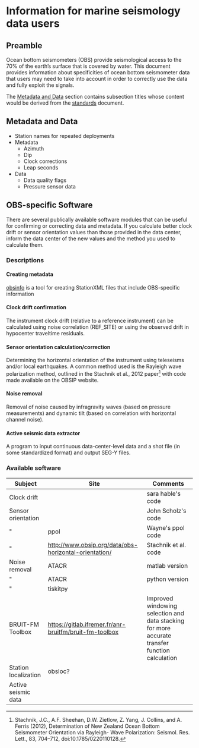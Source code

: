 # Information for marine seismology data users

## Preamble
Ocean bottom seismometers (OBS) provide seismological access to the 70% of the earth’s surface that is covered by water. This document provides information about specificities of ocean bottom seismometer data that users may need to take into account in order to correctly use the data and fully exploit the signals.

The [Metadata and Data](./users.md#metadata-and-data) section contains subsection titles whose content would be derived from the [standards](./standards.md) document.

## Metadata and Data

- Station names for repeated deployments
- Metadata
  - Azimuth
  - Dip
  - Clock corrections
  - Leap seconds
- Data
  - Data quality flags
  - Pressure sensor data


## OBS-specific Software
There are several publically available software modules that can be useful for confirming or correcting data and metadata. If you calculate better clock drift or sensor
orientation values than those provided in the data center,  inform the data center of the new values and the method you used to calculate them.

### Descriptions

#### Creating metadata

[obsinfo](https://obsinfo.readthedocs.io) is a tool for creating StationXML files that include OBS-specific information

#### Clock drift confirmation
The instrument clock drift (relative to a reference instrument) can be calculated using noise correlation (REF_SITE) or using the observed drift in hypocenter traveltime residuals.

#### Sensor orientation calculation/correction
Determining the horizontal orientation of the instrument using teleseisms and/or local earthquakes. A common method used is the Rayleigh wave polarization method, outlined in the Stachnik et al., 2012 paper[^1]
with code made available on the OBSIP website.

[^1]: Stachnik, J.C., A.F. Sheehan, D.W. Zietlow, Z. Yang, J. Collins, and A. Ferris (2012), Determination of New Zealand Ocean Bottom Seismometer Orientation via Rayleigh- Wave Polarization: Seismol. Res. Lett., 83, 704–712, doi:10.1785/0220110128.

#### Noise removal
Removal of noise caused by infragravity waves (based on pressure measurements) and dynamic tilt (based on correlation with horizontal channel noise).


#### Active seismic data extractor
A program to input continuous data-center-level data and a shot file (in some standardized format) and output SEG-Y files.

### Available software

Subject      |  Site            | Comments
------------ | ---------------- | ---------------
Clock drift  |                  | sara hable's code
Sensor orientation |            | John Scholz's code
"                  |    ppol    | Wayne's ppol code
"                  | http://www.obsip.org/data/obs-horizontal-orientation/ | Stachnik et al. code  
Noise removal      |   ATACR    | matlab version
"                  |   ATACR    | python version
"                  |  tiskitpy  |
BRUIT-FM Toolbox   | https://gitlab.ifremer.fr/anr-bruitfm/bruit-fm-toolbox | Improved windowing selection and data stacking for more accurate transfer function calculation
Station localization | obsloc?  |
Active seismic data  |          |
